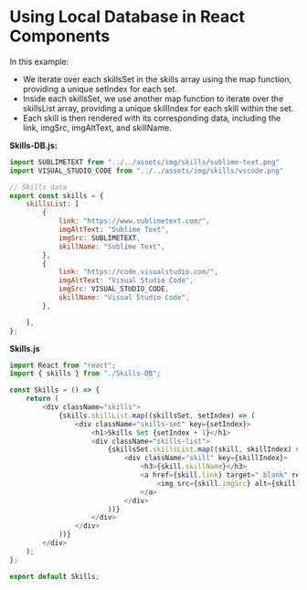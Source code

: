 # Using Local Database in React Components

In this example:

- We iterate over each skillsSet in the skills array using the map function, providing a unique setIndex for each set.
- Inside each skillsSet, we use another map function to iterate over the skillsList array, providing a unique skillIndex for each skill within the set.
- Each skill is then rendered with its corresponding data, including the link, imgSrc, imgAltText, and skillName.

**Skills-DB.js:**

```javascript
import SUBLIMETEXT from "../../assets/img/skills/sublime-text.png"
import VISUAL_STUDIO_CODE from "../../assets/img/skills/vscode.png"

// Skills data
export const skills = {
    skillsList: [
        {
            link: "https://www.sublimetext.com/",
            imgAltText: "Sublime Text",
            imgSrc: SUBLIMETEXT,
            skillName: "Sublime Text",
        },
        {
            link: "https://code.visualstudio.com/",
            imgAltText: "Visual Studio Code",
            imgSrc: VISUAL_STUDIO_CODE,
            skillName: "Visual Studio Code",
        },

    ],
};
```

**Skills.js**

```javascript
import React from "react";
import { skills } from "./Skills-DB";

const Skills = () => {
    return (
        <div className="skills">
            {skills.skillList.map((skillsSet, setIndex) => (
                <div className="skills-set" key={setIndex}>
                    <h1>Skills Set {setIndex + 1}</h1>
                    <div className="skills-list">
                        {skillsSet.skillsList.map((skill, skillIndex) => (
                            <div className="skill" key={skillIndex}>
                                <h3>{skill.skillName}</h3>
                                <a href={skill.link} target="_blank" rel="noopener noreferrer">
                                    <img src={skill.imgSrc} alt={skill.imgAltText} />
                                </a>
                            </div>
                        ))}
                    </div>
                </div>
            ))}
        </div>
    );
};

export default Skills;
```



